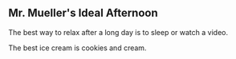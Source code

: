 ## Mr. Mueller's Ideal Afternoon

The best way to relax after a long day is to sleep or watch a video.

The best ice cream is cookies and cream.
